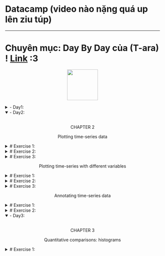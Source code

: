 # Datacamp (video nào nặng quá up lên ziu túp)
---
# Chuyên mục: Day By Day của (T-ara) ! [Link](https://youtu.be/-4MlN-imvck?si=fOEZqhy8dE_b1InV) :3
 <p align="center"><img src="https://github.com/user-attachments/assets/b02cb997-a99c-439f-bd95-6eead1b92bed" width="100"/></p>
<details lose="" align="left">
  <summary>  
  - Day1:
  </summary>
  <p align="center"> CHAPTER 1 </p> 
 <br>
1. biểu đồ ko có data: -⁠ ฅ^•ﻌ•^ฅ
<p align="center">
  <img src="https://github.com/user-attachments/assets/78741f2f-4cc3-47c1-b816-a63e964de7c2" width="600"/>
</p>

2. biểu đồ có data: -⁠ ＜(´⌯  ̫⌯`)＞ฅ

<p align="center">
  <img src="https://github.com/user-attachments/assets/d6803777-9c01-41f9-98f8-cba1857fa1be" width="600"/>
</p>
thành wả -⁠ ＜(´⌯  ̫⌯`)＞:
<p align="center">
  <img src="https://github.com/user-attachments/assets/c70e5abf-da77-4189-88c1-15f73a83bea7" width="600"/>
</p>
3. làm màu đủ thứ !  (-⁠﹏⁠-)
<p align="center">
  <img src="https://github.com/user-attachments/assets/097a0094-6294-4b4c-9eeb-bb72cc16a30c" width="600"/>
</p>
</details>

<details open="" align="left">
  <summary>  
  - Day2:
  </summary>
  <br>
<p align="center"> CHAPTER 2 </p>
<p align="center"> Plotting time-series data </p>
<details lose="" align="left">
  <summary>  
   # Exercise 1:
  </summary>
<h1> Read data with a time index </h1>  
pandas DataFrame objects can have an index denoting time, this recognized by Matplotlib for axis labeling.

This exercise involves reading data `from climate_change.csv`, containing CO2 levels and temperatures recorded on the 6th of each month from 1958 to 2016, using pandas' `read_csv` function. The `parse_dates` and `index_col` arguments help set a `DateTimeIndex`.

Don't forget to check out the [Matplotlib](https://res.cloudinary.com/dyd911kmh/image/upload/v1676360378/Marketing/Blog/Matplotlib_Cheat_Sheet.pdf) Cheat Sheet for a quick overview of essential concepts and methods.
<h1> Instructions </h1> 

Import the pandas library as `pd` .

. Read in the data from a CSV file called `'climate_change.csv'` using `pd.read_csv`.

. Use the `parse_dates` key-word argument to parse the `"date"` column as dates.

. Use the `index_col` key-word argument to set the `"date"` column as the index.

code:
```python
# Import pandas as pd
import pandas as pd

# Read the data from file using read_csv
climate_change = pd.read_csv('climate_change.csv', parse_dates=["date"], index_col="date")
```
</details>

<details lose="" align="left">
  <summary>  
   # Exercise 2:
  </summary>
<h1> Plot time-series data </h1>  
  
To plot time-series data, we use the `Axes` object `plot` command. The first argument to this method are the values for the x-axis and the second argument are the values for the y-axis.

This exercise provides data stored in a DataFrame called `climate_change`. This variable has a time-index with the dates of measurements and two data columns: `"co2"` and `"relative_temp"`.

In this case, the index of the DataFrame would be used as the x-axis values and we will plot the values stored in the `"relative_temp"` column as the y-axis values. We will also properly label the x-axis and y-axis.
<h1> Instructions </h1> 

Import the pandas library as `pd` .
  
  . Add the data from `climate_change` to the plot: use the DataFrame `index` for the x value and the `"relative_temp"` column for the y values.
  
  . Set the x-axis label to `'Time'`.
  
  . Set the y-axis label to `'Relative temperature (Celsius)'`.
  
  . Show the figure.
code:
```python
import matplotlib.pyplot as plt
fig, ax = plt.subplots()

# Add the time-series for "relative_temp" to the plot
ax.plot(climate_change.index, climate_change['relative_temp'])

# Set the x-axis label
ax.set_xlabel('Time')

# Set the y-axis label
ax.set_ylabel('Relative temperature (Celsius)')

# Show the figure
plt.show()
```
</details>

<details lose="" align="left">
  <summary>  
   # Exercise 3:
  </summary>
<h1> Using a time index to zoom in </h1>  
  
When a time-series is represented with a time index, we can use this index for the x-axis when plotting. We can also select a range of dates to zoom in on a particular period within the time-series using pandas' indexing facilities. In this exercise, you will select a portion of a time-series dataset and you will plot that period.

The data to use is stored in a DataFrame called `climate_change`, which has a time-index with dates of measurements and two data columns: `"co2"` and `"relative_temp"`.
<h1> Instructions </h1> 

Import the pandas library as `pd` .
  
. Use `plt.subplots` to create a Figure with one Axes called `fig` and `ax`, respectively.

. Create a variable called `seventies` that includes all the data between `"1970-01-01"` and `"1979-12-31"`.

. Add the data from `seventies` to the plot: use the DataFrame `index` for the x value and the `"co2"` column for the y values.

code:
```python
import matplotlib.pyplot as plt

# Use plt.subplots to create fig and ax
fig, ax = plt.subplots()

# Create variable seventies with data from "1970-01-01" to "1979-12-31"
seventies = climate_change["1970-01-01":"1979-12-31"]

# Add the time-series for "co2" data from seventies to the plot
ax.plot(seventies.index, seventies["co2"])

# Show the figure
plt.show()
```
</details>


<p align="center"> Plotting time-series with different variables </p>


<details lose="" align="left">
  <summary>  
   # Exercise 1:
  </summary>
 
<h1> Plotting two variables </h1>  
 
If you want to plot two time-series variables that were recorded at the same times, you can add both of them to the same subplot.

If the variables have very different scales, you'll want to make sure that you plot them in different twin Axes objects. These objects can share one axis (for example, the time, or x-axis) while not sharing the other (the y-axis).

To create a twin Axes object that shares the x-axis, we use the twinx method.

In this exercise, you'll have access to a DataFrame that has the climate_change data loaded into it. This DataFrame was loaded with the "date" column set as a DateTimeIndex, and it has a column called "co2" with carbon dioxide measurements and a column called "relative_temp" with temperature measurements.

<h1> Instructions </h1> 

. Use plt.subplots to create a Figure and Axes objects called fig and ax, respectively.

. Plot the carbon dioxide variable in blue using the Axes plot method.

. Use the Axes twinx method to create a twin Axes that shares the x-axis.

. Plot the relative temperature variable in red on the twin Axes using its plot method.
code:
```python
import matplotlib.pyplot as plt

# Initalize a Figure and Axes
fig, ax = plt.subplots()

# Plot the CO2 variable in blue
ax.plot(climate_change.index, climate_change["co2"], color='blue')

# Create a twin Axes that shares the x-axis
ax2 = ax.twinx()

# Plot the relative temperature in red
ax2.plot(climate_change.index, climate_change["relative_temp"], color='red')

plt.show()
```
</details>

<details lose="" align="left">
  <summary>  
   # Exercise 2:
  </summary>
<h1> Defining a function that plots time-series data </h1>  

Once you realize that a particular section of code that you have written is useful, it is a good idea to define a function that saves that section of code for you, rather than copying it to other parts of your program where you would like to use this code.

Here, we will define a function that takes inputs such as a time variable and some other variable and plots them as x and y inputs. Then, it sets the labels on the x- and y-axis and sets the colors of the y-axis label, the y-axis ticks and the tick labels.

<h1> Instructions </h1> 

. Define a function called plot_timeseries that takes as input an Axes object (axes), data (x,y), a string with the name of a color and strings for x- and y-axis labels.

. Plot y as a function of in the color provided as the input color.

. Set the x- and y-axis labels using the provided input xlabel and ylabel, setting the y-axis label color using color.

. Set the y-axis tick parameters using the tick_params method of the Axes object, setting the colors key-word to color.

code:
```python
# Define a function called plot_timeseries
def plot_timeseries(axes, x, y, color, xlabel, ylabel):

  # Plot the inputs x,y in the provided color
  axes.plot(x, y, color=color)

  # Set the x-axis label
  axes.set_xlabel(xlabel)

  # Set the y-axis label
  axes.set_ylabel(ylabel, color=color)

  # Set the colors tick params for y-axis
  axes.tick_params('y', colors=color)
```
</details>

<details lose="" align="left">
  <summary>  
   # Exercise 3:
  </summary>
<h1> Using a plotting function </h1>  

Defining functions allows us to reuse the same code without having to repeat all of it. Programmers sometimes say "Don't repeat yourself".

In the previous exercise, you defined a function called plot_timeseries:

```python
plot_timeseries(axes, x, y, color, xlabel, ylabel)
```

that takes an Axes object (as the argument axes), time-series data (as x and y arguments) the name of a color (as a string, provided as the color argument) and x-axis and y-axis labels (as xlabel and ylabel arguments). In this exercise, the function plot_timeseries is already defined and provided to you.

Use this function to plot the climate_change time-series data, provided as a pandas DataFrame object that has a DateTimeIndex with the dates of the measurements and co2 and relative_temp columns.

<h1> Instructions </h1> 

. In the provided ax object, use the function plot_timeseries to plot the "co2" column in blue, with the x-axis label "Time (years)" and y-axis label "CO2 levels".

. Use the ax.twinx method to add an Axes object to the figure that shares the x-axis with ax.

. Use the function plot_timeseries to add the data in the "relative_temp" column in red to the twin Axes object, with the x-axis label "Time (years)" and y-axis label "Relative temperature (Celsius)".

code:
```python
fig, ax = plt.subplots()

# Plot the CO2 levels time-series in blue
plot_timeseries(ax, climate_change.index, climate_change["co2"], "blue", "Time (years)", "CO2 levels")

# Create a twin Axes object that shares the x-axis
ax2 = ax.twinx()

# Plot the relative temperature data in red
plot_timeseries(ax2, climate_change.index, climate_change["relative_temp"], "red", "Time (years)", "Relative temperature (Celsius)")

plt.show()
```
</details>

<p align="center"> Annotating time-series data </p>


<details lose="" align="left">
  <summary>  
   # Exercise 1:
  </summary>
 
<h1> Annotating a plot of time-series data </h1>  

 Annotating a plot allows us to highlight interesting information in the plot. For example, in describing the climate change dataset, we might want to point to the date at which the relative temperature first exceeded 1 degree Celsius.

For this, we will use the annotate method of the Axes object. In this exercise, you will have the DataFrame called climate_change loaded into memory. Using the Axes methods, plot only the relative temperature column as a function of dates, and annotate the data.

<h1> Instructions </h1> 

. Use the `ax.plot` method to plot the DataFrame index against the `relative_temp` column.

. Use the `annotate` method to add the text `'>1 degree'` in the location `(pd.Timestamp('2015-10-06'), 1)`.

code:
```python
fig, ax = plt.subplots()

# Plot the relative temperature data
ax.plot(climate_change.index, climate_change["relative_temp"])

# Annotate the date at which temperatures exceeded 1 degree
ax.annotate('>1 degree', xy= (pd.Timestamp('2015-10-06'), 1))

plt.show()
```
</details>

<details lose="" align="left">
  <summary>  
   # Exercise 2:
  </summary>
 
<h1> Plotting time-series: putting it all together </h1>  

 In this exercise, you will plot two time-series with different scales on the same Axes, and annotate the data from one of these series.

The CO2/temperatures data is provided as a DataFrame called climate_change. You should also use the function that we have defined before, called plot_timeseries, which takes an Axes object (as the axes argument) plots a time-series (provided as x and y arguments), sets the labels for the x-axis and y-axis and sets the color for the data, and for the y tick/axis labels:

```python
plot_timeseries(axes, x, y, color, xlabel, ylabel)
```
Then, you will annotate with text an important time-point in the data: on 2015-10-06, when the temperature first rose to above 1 degree over the average.

<h1> Instructions </h1> 

. Use the plot_timeseries function to plot CO2 levels against time. Set xlabel to "Time (years)" ylabel to "CO2 levels" and color to 'blue'.

. Create ax2, as a twin of the first Axes.

. In ax2, plot temperature against time, setting the color ylabel to "Relative temp (Celsius)" and color to 'red'.

. Annotate the data using the ax2.annotate method. Place the text ">1 degree" in x=pd.Timestamp('2008-10-06'), y=-0.2 pointing with a gray thin arrow to x=pd.Timestamp('2015-10-06'), y = 1.

code:
```python
fig, ax = plt.subplots()

# Plot the CO2 levels time-series in blue
plot_timeseries(ax, climate_change.index, climate_change["co2"], 'blue', "Time (years)", "CO2 levels")

# Create an Axes object that shares the x-axis
ax2 = ax.twinx()

# Plot the relative temperature data in red
plot_timeseries(ax2, climate_change.index, climate_change["relative_temp"], 'red', "Time (years)", "Relative temp (Celsius)")

# Annotate point with relative temperature >1 degree
ax2.annotate(">1 degree", xy=(pd.Timestamp('2015-10-06'),1), xytext=(pd.Timestamp('2008-10-06'),-0.2), arrowprops={'arrowstyle':'->', 'color':'gray'})

plt.show()
```
</details>

</details>



<details open="" align="left">
  <summary>  
  - Day3:
  </summary>
  <br>
<p align="center"> CHAPTER 3 </p>
<p align="center"> Quantitative comparisons: histograms </p>
 <details lose="" align="left">
  <summary>  
   # Exercise 1:
  </summary>
<h1> Creating histograms </h1>  
Histograms show the full distribution of a variable. In this exercise, we will display the distribution of weights of medalists in gymnastics and in rowing in the 2016 Olympic games for a comparison between them.

You will have two DataFrames to use. The first is called mens_rowing and includes information about the medalists in the men's rowing events. The other is called mens_gymnastics and includes information about medalists in all of the Gymnastics events.
<h1> Instructions </h1> 

. Use the ax.hist method to add a histogram of the "Weight" column from the mens_rowing DataFrame.

. Use ax.hist to add a histogram of "Weight" for the mens_gymnastics DataFrame.

. Set the x-axis label to "Weight (kg)" and the y-axis label to "# of observations".

code:
```python
fig, ax = plt.subplots()
# Plot a histogram of "Weight" for mens_rowing
ax.hist(mens_rowing["Weight"])

# Compare to histogram of "Weight" for mens_gymnastics
ax.hist(mens_gymnastics["Weight"])

# Set the x-axis label to "Weight (kg)"
ax.set_xlabel("Weight (kg)")

# Set the y-axis label to "# of observations"
ax.set_ylabel("# of observations")

plt.show()
```

Output:
<p align="center">
  <img src="https://github.com/user-attachments/assets/20211801-0ef0-46ec-9968-034574ee57d9" width="600"/>
</p>

</details>





 
</details>
